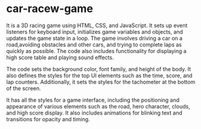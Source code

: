 # car-racew-game
It is a 3D racing game using HTML, CSS, and
JavaScript. It sets up event listeners for keyboard input, initializes game variables and objects, and updates the game state in a loop. The game involves driving a car on a road,avoiding obstacles and other cars, and trying to complete laps as quickly as possible. The code also includes functionality for displaying a high score table and playing sound effects.

The code sets the background color, font family, and height of the body. It also defines the styles for the top UI elements such as the time, score, and lap counters. Additionally, it sets the styles for the tachometer at the bottom of the screen.

It has all the styles for a game interface, including the positioning and appearance of various elements such as the road, hero character, clouds, and high score display. It also includes animations for blinking text and transitions for opacity and timing.
